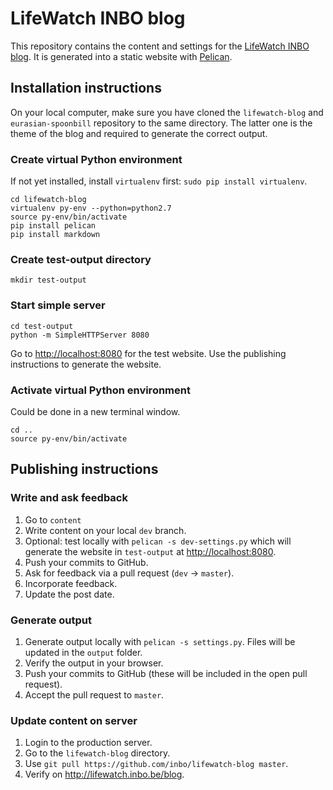 # LifeWatch INBO blog

This repository contains the content and settings for the [LifeWatch INBO blog](http://lifewatch.inbo.be/blog). It is generated into a static website with [Pelican](http://docs.getpelican.com/en/3.1.1/).

## Installation instructions

On your local computer, make sure you have cloned the `lifewatch-blog` and `eurasian-spoonbill` repository to the same directory. The latter one is the theme of the blog and required to generate the correct output.

### Create virtual Python environment

If not yet installed, install `virtualenv` first: `sudo pip install virtualenv`.

```shell
cd lifewatch-blog
virtualenv py-env --python=python2.7
source py-env/bin/activate
pip install pelican
pip install markdown
```

### Create test-output directory

```shell
mkdir test-output
```

### Start simple server

```shell
cd test-output
python -m SimpleHTTPServer 8080
```

Go to <http://localhost:8080> for the test website. Use the publishing instructions to generate the website.

### Activate virtual Python environment

Could be done in a new terminal window.

```shell
cd ..
source py-env/bin/activate
```

## Publishing instructions

### Write and ask feedback

1. Go to `content`
2. Write content on your local `dev` branch.
3. Optional: test locally with `pelican -s dev-settings.py` which will generate the website in `test-output` at <http://localhost:8080>.
4. Push your commits to GitHub.
5. Ask for feedback via a pull request (`dev` -> `master`).
6. Incorporate feedback.
7. Update the post date.

### Generate output

1. Generate output locally with `pelican -s settings.py`. Files will be updated in the `output` folder.
2. Verify the output in your browser.
3. Push your commits to GitHub (these will be included in the open pull request).
4. Accept the pull request to `master`.

### Update content on server

1. Login to the production server.
2. Go to the `lifewatch-blog` directory.
3. Use `git pull https://github.com/inbo/lifewatch-blog master`.
4. Verify on <http://lifewatch.inbo.be/blog>.
